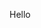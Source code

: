 <html>
<link rel="stylesheet" type="text/css" href="TESTING/stylesheet.css" >
<body>
  <p>Hello</p>
</body>
</html>
